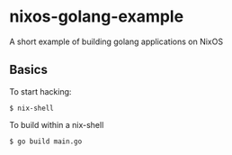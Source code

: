 # nixos-golang-example

A short example of building golang applications on NixOS

## Basics

To start hacking:

```shell
$ nix-shell
```

To build within a nix-shell

```shell
$ go build main.go
```
